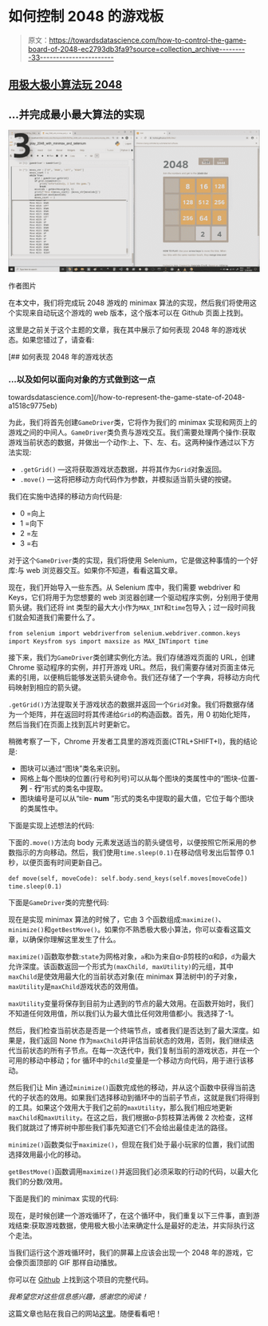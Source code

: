 # 如何控制 2048 的游戏板

> 原文：<https://towardsdatascience.com/how-to-control-the-game-board-of-2048-ec2793db3fa9?source=collection_archive---------33----------------------->

## [用极大极小算法玩 2048](https://towardsdatascience.com/tagged/playing-2048-with-minimax)

## …并完成最小最大算法的实现

![](img/a2e9a6ec60c356b0be29de9ecb7257ff.png)

作者图片

在本文中，我们将完成玩 2048 游戏的 minimax 算法的实现，然后我们将使用这个实现来自动玩这个游戏的 web 版本，这个版本可以在 Github 页面上找到。

这里是之前关于这个主题的文章，我在其中展示了如何表现 2048 年的游戏状态。如果您错过了，请查看:

[](/how-to-represent-the-game-state-of-2048-a1518c9775eb) [## 如何表现 2048 年的游戏状态

### …以及如何以面向对象的方式做到这一点

towardsdatascience.com](/how-to-represent-the-game-state-of-2048-a1518c9775eb) 

为此，我们将首先创建`GameDriver`类，它将作为我们的 minimax 实现和网页上的游戏之间的中间人。`GameDriver`类负责与游戏交互。我们需要处理两个操作:获取游戏当前状态的数据，并做出一个动作:上、下、左、右。这两种操作通过以下方法实现:

*   `.getGrid()` —这将获取游戏状态数据，并将其作为`Grid`对象返回。
*   `.move()` —这将把移动方向代码作为参数，并模拟适当箭头键的按键。

我们在实施中选择的移动方向代码是:

*   0 =向上
*   1 =向下
*   2 =左
*   3 =右

对于这个`GameDriver`类的实现，我们将使用 Selenium，它是做这种事情的一个好库:与 web 浏览器交互。如果你不知道，看看这篇文章。

现在，我们开始导入一些东西。从 Selenium 库中，我们需要 webdriver 和 Keys，它们将用于为您想要的 web 浏览器创建一个驱动程序实例，分别用于使用箭头键。我们还将 int 类型的最大大小作为`MAX_INT`和`time`包导入；过一段时间我们就会知道我们需要什么了。

```
from selenium import webdriverfrom selenium.webdriver.common.keys import Keysfrom sys import maxsize as MAX_INTimport time
```

接下来，我们为`GameDriver`类创建实例化方法。我们存储游戏页面的 URL，创建 Chrome 驱动程序的实例，并打开游戏 URL。然后，我们需要存储对页面主体元素的引用，以便稍后能够发送箭头键命令。我们还存储了一个字典，将移动方向代码映射到相应的箭头键。

`.getGrid()`方法提取关于游戏状态的数据并返回一个`Grid`对象。我们将数据存储为一个矩阵，并在返回时将其传递给`Grid`的构造函数。首先，用 0 初始化矩阵，然后当我们在页面上找到瓦片时更新它。

稍微考察了一下，Chrome 开发者工具里的游戏页面(CTRL+SHIFT+I)，我的结论是:

*   图块可以通过“图块”类名来识别。
*   网格上每个图块的位置(行号和列号)可以从每个图块的类属性中的“图块-位置- **列** - **行**”形式的类名中提取。
*   图块编号是可以从“tile- **num** ”形式的类名中提取的最大值，它位于每个图块的类属性中。

下面是实现上述想法的代码:

下面的`.move()`方法向 body 元素发送适当的箭头键信号，以便按照它所采用的参数指示的方向移动。然后，我们使用`time.sleep(0.1)`在移动信号发出后暂停 0.1 秒，以便页面有时间更新自己。

```
def move(self, moveCode): self.body.send_keys(self.moves[moveCode]) time.sleep(0.1)
```

下面是`GameDriver`类的完整代码:

现在是实现 minimax 算法的时候了，它由 3 个函数组成:`maximize()`、`minimize()`和`getBestMove()`。如果你不熟悉极大极小算法，你可以查看这篇文章，以确保你理解这里发生了什么。

`maximize()`函数取参数:`state`为网格对象，`a`和`b`为来自α-β剪枝的α和β，`d`为最大允许深度。该函数返回一个形式为`(maxChild, maxUtility)`的元组，其中`maxChild`是使效用最大化的当前状态对象(在 minimax 算法树中)的子对象，`maxUtility`是`maxChild`游戏状态的效用值。

`maxUtility`变量将保存到目前为止遇到的节点的最大效用。在函数开始时，我们不知道任何效用值，所以我们认为最大值比任何效用值都小。我选择了-1。

然后，我们检查当前状态是否是一个终端节点，或者我们是否达到了最大深度。如果是，我们返回 None 作为`maxChild`并评估当前状态的效用，否则，我们继续迭代当前状态的所有子节点。在每一次迭代中，我们复制当前的游戏状态，并在一个可用的移动中移动；for 循环中的`child`变量是一个移动方向代码，用于进行该移动。

然后我们让 Min 通过`minimize()`函数完成他的移动，并从这个函数中获得当前迭代的子状态的效用。如果我们选择移动到循环中的当前子节点，这就是我们将得到的工具。如果这个效用大于我们之前的`maxUtility`，那么我们相应地更新`maxChild`和`maxUtility`。在这之后，我们根据α-β剪枝算法再做 2 次检查，这样我们就跳过了博弈树中那些我们事先知道它们不会给出最佳走法的路径。

`minimize()`函数类似于`maximize()`，但现在我们处于最小玩家的位置，我们试图选择效用最小化的移动。

`getBestMove()`函数调用`maximize()`并返回我们必须采取的行动的代码，以最大化我们的分数/效用。

下面是我们的 minimax 实现的代码:

现在，是时候创建一个游戏循环了，在这个循环中，我们重复以下三件事，直到游戏结束:获取游戏数据，使用极大极小法来确定什么是最好的走法，并实际执行这个走法。

当我们运行这个游戏循环时，我们的屏幕上应该会出现一个 2048 年的游戏，它会像页面顶部的 GIF 那样自动播放。

你可以在 [Github](https://github.com/lazuxd/playing-2048-with-minimax) 上找到这个项目的完整代码。

*我希望您对这些信息感兴趣，感谢您的阅读！*

这篇文章也贴在我自己的网站[这里](https://www.nablasquared.com/how-to-control-the-game-board-of-2048/)。随便看看吧！
